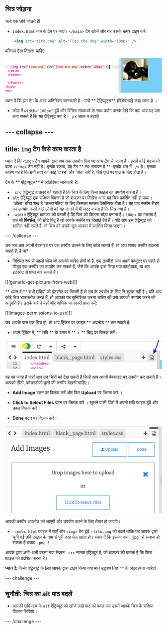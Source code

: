 ## चित्र जोड़ना

चलो एक छवि जोड़ते हैं!

- `index.html` नाम के टैब पर जाएं। `</main>` टैग खोजें और यह उसके **ऊपर** टाइप करें: 

```html
    <img src="tito.png" alt="Tito the dog" width="100px" />
```

परिणाम ऐसा दिखना चाहिए:

![छवि कोड और टिटो की तस्वीर](images/egImgCodeTito.png)

ध्यान दें कि इस टैग के अंदर अतिरिक्त जानकारी है। उन्हें ** ऐट्रिब्यूट्स** (विशेषताएँ) कहा जाता है ।

- कोड में `width="100px"` ढूंढें और विभिन्न संख्याओं के साथ प्रयोग करके देखें कि क्या आप यह पता लगा सकते हैं कि यह ऐट्रिब्यूट क्या है। ` px` अक्षर न हटाएं!

## \--- collapse \---

## title: `img` टैग कैसे काम करता है

ध्यान दें कि `<img>` टैग आपके द्वारा अब तक उपयोग किए गए अन्य टैग से अलग है - इसमें कोई बंद करने वाला `</img>` टैग नहीं है। इसके बजाय, यह टैग ** स्व-समापन है **: इसके अंत में ` />` है। इसका कारण यह है कि छवि तत्व का कोई 'प्रारंभ' और 'अंत' नहीं है, जैसे पृष्ठ पर पाठ के लिए होता है।

टैग के ** ऐट्रिब्यूट्स** में अतिरिक्त जानकारी है:

- ` src` ऐट्रिब्यूट ब्राउज़र को बताती है कि चित्र के लिए किस फ़ाइल का उपयोग करना है। 
- `alt` ऐट्रिब्यूट एक संक्षिप्त विवरण है जो ब्राउज़र पर दिखेगा अगर वह चित्र प्रदर्शित नहीं हो पाया। 'ऑल्ट' छोटा शब्द है 'अल्टरनेटिव' के लिए जिसका मतलब वैकल्पिक होता है। यह पाठ स्क्रीन रीडर का उपयोग करने वाले लोगों को यह जानने में भी मदद करता है कि चित्र क्या है।
- ` width` ऐट्रिब्यूट ब्राउज़र को बताती है कि चित्र को कितना चौड़ा बनाना है। `100px` का मतलब है एक सौ **पिक्सेल**, जो छोटे बिंदु हैं जो आपके स्क्रीन पर दिखाई देते हैं। यदि आप इस ऐट्रिब्यूट को शामिल नहीं करते हैं, तो चित्र को उसके मूल आकार में प्रदर्शित किया जाएगा।

\--- /collapse \---

अब जब आप अपनी वेबसाइट पर एक तस्वीर डालने के लिए कोड जानते हैं, तो आप शायद तस्वीर बदलना चाहते हैं, है ना?

- निश्चित रूप से पहली चीज जो आपको चाहिए होगी वो है, एक तस्वीर! आप अपने कंप्यूटर पर पहले से मौजूद एक तस्वीर का उपयोग कर सकते हैं, जैसे कि आपके द्वारा लिया गया फोटोग्राफ, या आप इंटरनेट से प्राप्त कर सकते हैं।

[[[generic-get-picture-from-web]]]

** ध्यान दें:** सभी छवियों जो इंटरनेट पर मिलती हैं वो सब के उपयोग के लिए नि:शुल्क नहीं है। यदि आप कोई चित्र डाउनलोड करते हैं, तो आपको यह सुनिश्चित करना चाहिए की उसे आपको उपयोग करने की अनुमति है। इसके बारे में यहाँ और अधिक जानकारी प्राप्त करें:

[[[images-permissions-to-use]]]

जब आपके पास एक चित्र हो, तो आप ट्रिंकेट पर फ़ाइल ** अपलोड ** कर सकते हैं:

- अपने ट्रिंकेट में, ** छवि ** के बगल में ** + ** चिह्न पर क्लिक करें। 

![छवि आइकन](images/tktImageIconArrow.png)

यह वह जगह है जहाँ आप उन चित्रों को देख सकते हैं जिन्हें आप अपनी वेबसाइट पर उपयोग कर सकते हैं। आपको टीटो, कोडरडोजो कुत्ते की तस्वीर देखनी चाहिए।

- **Add Image** बटन पर क्लिक करें और फिर **Upload** पर क्लिक करें ।

- **Click to Select Files** बटन पर क्लिक करें । खुलने वाली विंडो में अपनी छवि फ़ाइल ढूंढें और डबल क्लिक करें।

- **Done** बटन पर क्लिक करें।

![छवि अपलोड क्षेत्र](images/tktUploadImages.png)

आपकी तस्वीर अपलोड की जाएगी और उपयोग करने के लिए तैयार हो जाएगी।

- ` index.html` फ़ाइल में जाएँ और `<img>` टैग ढूंढें। ` tito.png ` को बदलें ताकि यह आपके द्वारा चुनी गई छवि फ़ाइल के नाम से पूरी तरह मेल खाता हो। ध्यान दें कि इसका नाम `.jpg ` में समाप्त हो सकता है बजाय `.png `!

आपके द्वारा अभी-अभी बदला गया टेक्स्ट ` src` नामक एट्रिब्यूट है, जो ब्राउज़र को बताता है कि किस फ़ाइल को प्रदर्शित करना है।

**ध्यान दें:** किसी एट्रिब्यूट के लिए आपके द्वारा टाइप किया गया मान उद्धरण चिह्न `""` के अंदर होना चाहिए!

\--- challenge \---

## चुनौती: चित्र का alt पाठ बदलें

- आपकी छवि तत्व के ` alt ` ऐट्रिब्यूट को खोजें लखे पाठ को बदल कर उसमें आपके चित्र के संक्षिप्त विवरण लिखिये। 

\--- /challenge \---